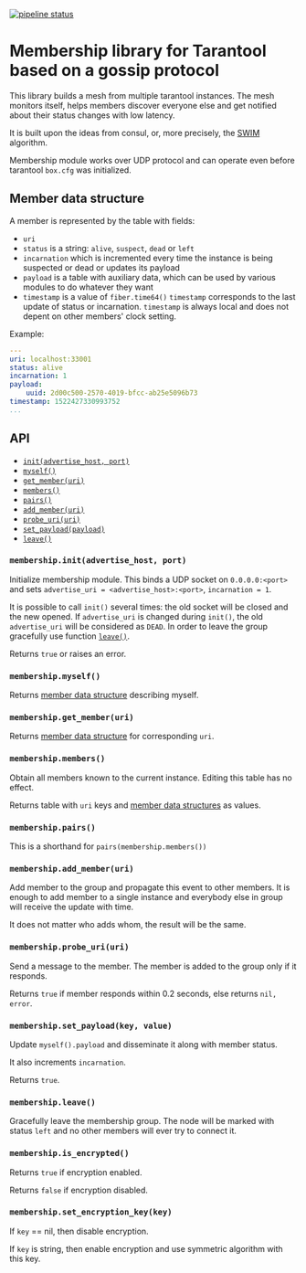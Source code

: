 [![pipeline status](https://gitlab.com/tarantool/ib-core/membership/badges/master/pipeline.svg)](https://gitlab.com/tarantool/ib-core/membership/commits/master)

# Membership library for Tarantool based on a gossip protocol

This library builds a mesh from multiple tarantool instances. The
mesh monitors itself, helps members discover everyone else and get
notified about their status changes with low latency.

It is built upon the ideas from consul, or, more precisely,
the [SWIM](docs/swim-paper.pdf) algorithm.

Membership module works over UDP protocol and can operate
even before tarantool `box.cfg` was initialized.

## Member data structure

A member is represented by the table with fields:
* `uri`
* `status` is a string: `alive`, `suspect`, `dead` or `left`
* `incarnation` which is incremented every time the instance is being suspected or dead or updates its payload
* `payload` is a table with auxiliary data, which can be used by various modules to do whatever they want
* `timestamp` is a value of `fiber.time64()`
`timestamp` corresponds to the last update of status or incarnation.
`timestamp` is always local and does not depent on other members' clock setting.

Example:

```yaml
---
uri: localhost:33001
status: alive
incarnation: 1
payload:
    uuid: 2d00c500-2570-4019-bfcc-ab25e5096b73
timestamp: 1522427330993752
...
```

## API

- [`init(advertise_host, port)`](#membershipinitadvertise_host-port)
- [`myself()`](#membershipmyself)
- [`get_member(uri)`](#membershipget_memberuri)
- [`members()`](#membershipmembers)
- [`pairs()`](#membershippairs)
- [`add_member(uri)`](#membershipadd_memberuri)
- [`probe_uri(uri)`](#membershipprobe_uriuri)
- [`set_payload(payload)`](#membershipset_payloadpayload)
- [`leave()`](#membershipleave)

### `membership.init(advertise_host, port)`

Initialize membership module.
This binds a UDP socket on `0.0.0.0:<port>` and
sets `advertise_uri = <advertise_host>:<port>`,
`incarnation = 1`.

It is possible to call `init()` several times:
the old socket will be closed and the new opened.
If `advertise_uri` is changed during `init()`, the old `advertise_uri` will be considered as `DEAD`.
In order to leave the group gracefully use function [`leave()`](#membershipleave).

Returns `true` or raises an error.

### `membership.myself()`

Returns [member data structure](#member-data-structure) describing myself.

### `membership.get_member(uri)`

Returns [member data structure](#member-data-structure) for corresponding `uri`.

### `membership.members()`

Obtain all members known to the current instance.
Editing this table has no effect.

Returns table with `uri` keys and
[member data structures](#member-data-structure) as values.

### `membership.pairs()`

This is a shorthand for `pairs(membership.members())`

### `membership.add_member(uri)`

Add member to the group and propagate this event to other members.
It is enough to add member to a single instance
and everybody else in group will receive the update with time.

It does not matter who adds whom, the result will be the same.

### `membership.probe_uri(uri)`

Send a message to the member.
The member is added to the group only if it responds.

Returns `true` if member responds within 0.2 seconds, else returns `nil, error`.

### `membership.set_payload(key, value)`

Update `myself().payload` and disseminate it along with member status.

It also increments `incarnation`.

Returns `true`.

### `membership.leave()`

Gracefully leave the membership group.
The node will be marked with status `left`
and no other members will ever try to connect it.

### `membership.is_encrypted()`

Returns `true` if encryption enabled.

Returns `false` if encryption disabled.

### `membership.set_encryption_key(key)`

If `key` == nil, then disable encryption.

If `key` is string, then enable encryption and use symmetric algorithm with this
key.
